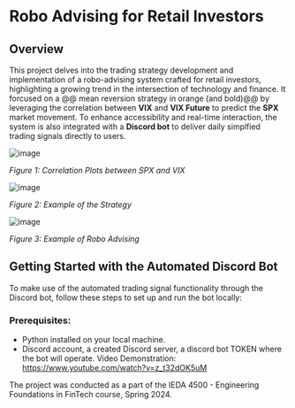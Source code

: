 # Robo Advising for Retail Investors

## Overview
This project delves into the trading strategy development and implementation of a robo-advising system crafted for retail investors, highlighting a growing trend in the intersection of technology and finance. It forcused on a @@ mean reversion strategy in orange (and bold)@@ by leveraging the correlation between **VIX** and **VIX Future** to predict the **SPX** market movement. To enhance accessibility and real-time interaction, the system is also integrated with a **Discord bot** to deliver daily simplfied trading signals directly to users.

![image](https://github.com/KyroKwok2021/Robo-Advising-for-Retail-Investors/assets/96275232/bf2da102-f647-4823-99fe-3f027d6ebeda)

_Figure 1: Correlation Plots between SPX and VIX_


![image](https://github.com/KyroKwok2021/Robo-Advising-for-Retail-Investors/assets/96275232/9c19adb8-085e-414b-a8a5-f342f9823903)

_Figure 2: Example of the Strategy_


![image](https://github.com/KyroKwok2021/Robo-Advising-for-Retail-Investors/assets/96275232/35efc310-d75d-43e9-ad28-46597a181d4a)

_Figure 3: Example of Robo Advising_

## Getting Started with the Automated Discord Bot
To make use of the automated trading signal functionality through the Discord bot, follow these steps to set up and run the bot locally:

### Prerequisites:
- Python installed on your local machine.
- Discord account, a created Discord server, a discord bot TOKEN where the bot will operate.
Video Demonstration: https://www.youtube.com/watch?v=z_t32dOK5uM

The project was conducted as a part of the IEDA 4500 - Engineering Foundations in FinTech course, Spring 2024.
